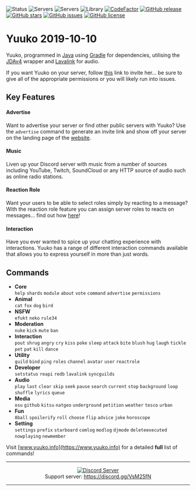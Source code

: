 ![Status](https://discordbots.org/api/widget/status/420682957007880223.svg)
![Servers](https://discordbots.org/api/widget/servers/420682957007880223.svg)
![Servers](https://discordbots.org/api/widget/upvotes/420682957007880223.svg)
![Library](https://discordbots.org/api/widget/lib/420682957007880223.svg)
[![CodeFactor](https://www.codefactor.io/repository/github/Yuuko-oh/yuuko/badge)](https://www.codefactor.io/repository/github/yuuko-oh/yuuko)
[![GitHub release](https://img.shields.io/github/release/Yuuko-oh/Yuuko.svg)](https://github.com/Yuuko-oh/Yuuko)
[![GitHub stars](https://img.shields.io/github/stars/Yuuko-oh/Yuuko.svg)](https://github.com/Yuuko-oh/Yuuko/stargazers)
[![GitHub issues](https://img.shields.io/github/issues/Yuuko-oh/Yuuko.svg)](https://github.com/Yuuko-oh/Yuuko/issues)
[![GitHub license](https://img.shields.io/github/license/Yuuko-oh/Yuuko.svg)](https://github.com/Yuuko-oh/Yuuko/blob/master/LICENSE)

# Yuuko 2019-10-10

Yuuko, programmed in [Java](https://www.oracle.com/uk/java/index.html) using [Gradle](https://gradle.org/) for dependencies, utilising the [JDAv4](https://github.com/DV8FromTheWorld/JDA) wrapper and [Lavalink](https://github.com/sedmelluq/lavaplayer) for audio.

If you want Yuuko on your server, follow [this](https://discordapp.com/oauth2/authorize?client_id=420682957007880223&permissions=8&scope=bot) link to invite her... be sure to give all of the appropriate permissions or you will likely run into issues.

## Key Features

#### Advertise
Want to advertise your server or find other public servers with Yuuko? Use the `advertise` command to generate an invite link and show off your server on the landing page of the [website](https://www.yuuko.info).

#### Music
Liven up your Discord server with music from a number of sources including YouTube, Twitch, SoundCloud or any HTTP source of audio such as online radio stations.

#### Reaction Role
Want your users to be able to select roles simply by reacting to a message? With the reaction role feature you can assign server roles to reacts on messages... find out how [here](https://www.yuuko.info/tutorials.php)!

#### Interaction
Have you ever wanted to spice up your chatting experience with interactions. Yuuko has a range of different interaction commands available that allows you to express yourself in more than just words.

## Commands

* **Core** <br>
`help` `shards` `module` `about` `vote` `command` `advertise` `permissions`
* **Animal** <br>
`cat` `fox` `dog` `bird`
* **NSFW** <br>
`efukt` `neko` `rule34`
* **Moderation** <br>
`nuke` `kick` `mute` `ban`
* **Interaction** <br>
`pout` `shrug` `angry` `cry` `kiss` `poke` `sleep` `attack` `bite` `blush` `hug` `laugh` `tickle` `pet` `pat` `kill` `dance`
* **Utility** <br>
`guild` `bind` `ping` `roles` `channel` `avatar` `user` `reactrole`
* **Developer** <br>
`setstatus` `reapi` `redb` `lavalink` `syncguilds`
* **Audio** <br>
`play` `last` `clear` `skip` `seek` `pause` `search` `current` `stop` `background` `loop` `shuffle` `lyrics` `queue`
* **Media** <br>
`osu` `github` `kitsu` `natgeo` `underground` `petition` `weather` `tesco` `urban`
* **Fun** <br>
`8ball` `spoilerify` `roll` `choose` `flip` `advice` `joke` `horoscope`
* **Setting** <br>
`settings` `prefix` `starboard` `comlog` `modlog` `djmode` `deleteexecuted` `nowplaying` `newmember`

Visit [www.yuuko.info](https://www.yuuko.info) for a detailed **full** list of commands!

---

<p align="center">
  <a href="https://discord.gg/VsM25fN"><img src="https://discordapp.com/api/guilds/368094427089993729/widget.png?style=banner3" alt="Discord Server"></a>
  <br>Support server: <a href="https://discord.gg/VsM25fN">https://discord.gg/VsM25fN</a>
</p>

---